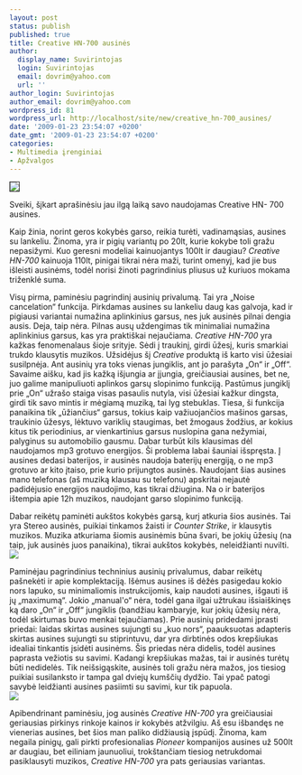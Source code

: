 ```yaml
---
layout: post
status: publish
published: true
title: Creative HN-700 ausinės
author:
  display_name: Suvirintojas
  login: Suvirintojas
  email: dovrim@yahoo.com
  url: ''
author_login: Suvirintojas
author_email: dovrim@yahoo.com
wordpress_id: 81
wordpress_url: http://localhost/site/new/creative_hn-700_ausines/
date: '2009-01-23 23:54:07 +0200'
date_gmt: '2009-01-23 23:54:07 +0200'
categories:
- Multimedia įrenginiai
- Apžvalgos
---
```

<div class="imgright"><img src="http://technews.lt/upl/Failai/HN-%20700%201.jpg" border="1" /></div>
<p>Sveiki, šįkart aprašinėsiu jau ilgą laiką savo naudojamas Creative HN- 700 ausines. </p>
<p>Kaip žinia, norint geros kokybės garso, reikia turėti, vadinamąsias, ausines su lankeliu. Žinoma, yra ir pigių variantų po 20lt,  kurie kokybe toli gražu nepasižymi. Kuo geresni modeliai kainuojantys 100lt ir daugiau? <i>Creative HN-700</i> kainuoja 110lt, pinigai tikrai nėra maži, turint omenyj, kad jie bus išleisti ausinėms, todėl norisi žinoti pagrindinius pliusus už kuriuos mokama triženklė suma.</p>
<p>Visų pirma, paminėsiu pagrindinį ausinių privalumą. Tai yra „Noise cancelation“ funkcija. Pirkdamas ausines su lankeliu daug kas galvoja, kad ir pigiausi variantai numažina aplinkinius garsus, nes juk ausinės pilnai dengia ausis. Deja, taip nėra. Pilnas ausų uždengimas tik minimaliai numažina aplinkinius garsus, kas yra praktiškai nejaučiama. <i>Creative HN-700</i> yra kažkas fenomenalaus šioje srityje. Sėdi į traukinį, girdi ūžesį, kuris smarkiai trukdo klausytis muzikos. Užsidėjus šį <i>Creative</i> produktą iš karto visi ūžesiai susilpnėja. Ant ausinių yra toks vienas jungiklis, ant jo parašyta „On“ ir „Off“. Savaime aišku, kad jis kažką išjungia ar įjungia, greičiausiai ausines, bet ne, juo galime manipuliuoti aplinkos garsų slopinimo funkciją. Pastūmus jungiklį prie „On“ užrašo staiga visas pasaulis nutyla, visi ūžesiai kažkur dingsta, girdi tik savo mintis ir mėgiamą muziką, tai lyg stebuklas. Tiesa, ši funkcija panaikina tik „ūžiančius“ garsus, tokius kaip važiuojančios mašinos garsas, traukinio ūžesys, lėktuvo variklių staugimas, bet žmogaus žodžius, ar kokius kitus tik periodinius, ar vienkartinius garsus nuslopina gana nežymiai, palyginus su automobilio gausmu. Dabar turbūt kils klausimas dėl naudojamos mp3 grotuvo energijos. Ši problema labai šauniai išspręsta. Į ausines dedasi baterijos, ir ausinės naudoja baterijų energiją, o ne mp3 grotuvo ar kito įtaiso, prie kurio prijungtos ausinės. Naudojant šias ausines mano telefonas (aš muziką klausau su telefonu) apskritai nejautė padidėjusio energijos naudojimo, kas tikrai džiugina. Na o ir baterijos ištempia apie 12h muzikos, naudojant garso slopinimo funkciją.</p>
<p>Dabar reikėtų paminėti aukštos kokybės garsą, kurį atkuria šios ausinės. Tai yra Stereo ausinės, puikiai tinkamos žaisti ir <i>Counter Strike</i>, ir klausytis muzikos. Muzika atkuriama šiomis ausinėmis būna švari, be jokių ūžesių (na taip, juk ausinės juos panaikina), tikrai aukštos kokybės, neleidžianti nuvilti.<br /><img src="http://technews.lt/upl/Failai/HN-%20700%202.jpg" /></p>
<p>Paminėjau pagrindinius techninius ausinių privalumus, dabar reikėtų pašnekėti ir apie komplektaciją. Išėmus ausines iš dėžės pasigedau kokio nors lapuko, su minimaliomis instrukcijomis, kaip naudoti ausines, išgauti iš jų „maximumą“. Jokio „manual'o“ nėra, todėl gana ilgai užtrukau išsiaiškinęs ką daro „On“ ir „Off“ jungiklis (bandžiau kambaryje, kur jokių ūžesių nėra, todėl skirtumas buvo menkai tejaučiamas). Prie ausinių pridedami įprasti priedai: laidas skirtas ausines sujungti su „kuo nors“, paauksuotas adapteris skirtas ausines sujungti su stiprintuvu, dar yra dirbtinės odos krepšiukas idealiai tinkantis įsidėti ausinėms. Šis priedas nėra didelis, todėl ausines paprasta vežiotis su savimi. Kadangi krepšiukas mažas, tai ir ausinės turėtų būti nedidelės. Tik neišsigąskite, ausinės toli gražu nėra mažos, jos tiesiog puikiai susilanksto ir tampa gal dviejų kumščių dydžio. Tai ypač patogi savybė leidžianti ausines pasiimti su savimi, kur tik papuola.<br /><img src="http://technews.lt/upl/Failai/HN-%20700%203.jpg" /></p>
<p>Apibendrinant paminėsiu, jog ausinės <i>Creative HN-700</i> yra greičiausiai geriausias pirkinys rinkoje kainos ir kokybės atžvilgiu. Aš esu išbandęs ne vienerias ausines, bet šios man paliko didžiausią įspūdį. Žinoma, kam negaila pinigų, gali pirkti profesionalias <i>Pioneer</i> kompanijos ausines už 500lt ar daugiau, bet eiliniam jaunuoliui, trokštančiam tiesiog netrukdomai pasiklausyti muzikos, <i>Creative HN-700</i> yra pats geriausias variantas.</p>
